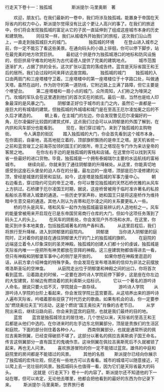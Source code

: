 行走天下卷十一：独孤城
　　
　　斯派提尔·马里奥斯　著

　　欢迎，朋友们。在我们最新的一卷中，我们将涉及独孤城。能置身于帝国在天际省内的权力中心，斯派提尔觉得没有比这个更让人高兴的事了。在我们的旅途中，你们将会发现独孤城的富足从它的子民一直延伸到了组成这座城市本身的历史和建筑物。
　　同往常一样，我们从城墙外开始我们的旅程，这次我们沿山而上，一直走到独孤城巨大的城门。
　　
　　独孤城的环境
　　在登山进入城市之前，你一定不能忘了看这些美景。在通向码头的小路上徘徊，你可以停下脚步，站在最完美的地方欣赏巨拱。
　　最初这个拱是作为独孤城港口的地标和防风设施的，但巨拱易守难攻的地形为古代诺德人提供了完美的建筑地点。
　　城市范围逐渐扩大，占据了拱的全长。这次扩张以蓝宫的落成告终。蓝宫是天际省国王和王后的居所。我们会过段时间来拜访这座宫殿。
　　独孤城的城门
　　独孤城的入口由两扇门和三座塔楼守卫着。三座塔楼中的第一座塔楼位于十字路口处，叫做通天塔。虽然在战时，作为防守的第一道防线，它附近路上立满了路障，但它主要是个嘹望台。
　　第二座塔楼和一扇小点的城门，众所周知，人们称之为嚎哭之门。攻城的军队会在这里遇到他们的首次实在的抵抗。最后一扇，当然也是给人印象最深的是风暴之门。
　　阴郁堡正好位于城市的主门之内，虽然它一直都是一座巨大的有城墙的建筑，但独孤城的外城墙和城门是在至高王厄尔凌加冕之后的不久后才建造的。
　　朝上看，在主城门的左边，你会发现瞥见厄尔凌偏好的一角，厄尔凌偏好比较圆的建筑式样，这点我们过会可以从阴郁堡的外围了解到，在内拱和风车部分也能看到。
　　现在，我们穿过城门，来到了独孤城的主购物街。
　　令人满意的街区
　　踏入独孤城的大门，你会首先看到这个城市本身。在你面前，自豪地，高高地挺立着的，顶部旗帜飘扬的是帝王之塔。是天机省统一之前和蓝宫竣工之前海芬加领的国王们的居所，帝王之塔现在专门作为来访皇帝的客居之地。
　　在你左右手边的是独孤城的客栈和店铺。在这里你可以找到天际省一些最好的进口货物。毕竟，独孤城是一个拥有泰姆瑞尔主要的水运航线的富裕城市。
　　继续向前，你就来到了通往阴郁堡的升降梯处。从这里，你能真切地感受到这座石头堡垒的迫人存在的分量。最左边的一座塔，顶部是厄尔凌修建的尖顶，曾经是城堡的营房和监狱。如今，这座塔是独孤城的军事力量中心。
　　朝右边看去，穿过隐约可见的帝王之塔，你可以瞥见独孤城的天然石桥优雅的从风车上方拱过。石桥建于厄尔凌国王时期，据说，这座桥曾被用于临时准许著名的私掠船船长吉蒂进入城堡的通道。一些历史学家声称，她和国王只是将这座桥作为维持暗中生意交易的通道。其他人则认为吉蒂和厄尔凌之间的关系要更私人一些。
　　桥的尽头是风车。塔和风车一起作为独孤城最容易辨认的人造地标之一。风车的能量曾被用来开启现在已是东帝国贸易商行仓库的大门，但如今这项任务落到了码头工人的头上。
　　在风车的阴影处，你会发现户外市场和水井。在这里，你能买到许多本地美食，包括独孤城著名的特产香料酒。
　　从这里启程后，我们将旅行至升降梯，进入到阴郁堡的庭院内。
　　阴郁堡
　　当你进入阴郁堡的庭院时，正对着你的是挂在通往阴郁堡大厅的门上的独孤城的旗帜。
　　在庭院的远端竖立着令人印象深刻的圣灵神殿。独孤城的创建人们都十分的虔诚，独孤城是天际省内唯一一座把所有神灵都放在崇拜的神殿。这三座建筑物都值得进去一看，但只有神殿和阴郁堡军事中心的侧厅是开放的。
　　如果你想在神殿里逛逛的话，从前方拿介绍神龛的特殊字条。你会发现在宣布塔洛斯的信仰为非法之前摆放塔洛斯圣坛的空神龛。
　　从庭院走出位于阴郁堡和神殿之间的出口，你将首次看到蓝宫。沿着路走的时候，一定要在游吟诗人学院前停下脚步，这是座在你左边的大型建筑，阶梯边有燃烧着的凯利索斯火焰标识。
　　它以一个著名的游吟诗人命名，据说只要火焰不灭，学院就会一直存续。
　　
　　游吟诗人学院
　　从游吟诗人学院的台阶上看起来，你会发现学院比蓝宫要高。从这培养出来的游吟诗人遍布天际省，吟唱着那些捉获了时代历史的歌曲。如果有机会的话，你一定要参加“燃烧奥拉夫王”的活动，这是个燃烧“国王奥拉夫”肖像的古老节日。
　　从学院出来后，继续沿路向前，你会来到蓝宫的庭院，也就是我们最终的目的地。
　　蓝宫
　　蓝宫是独孤城领主的居住地，几个世纪以来，天际省的至高王和王后都是从他们中选的。在你进来时的左手边东北侧翼部分，顶层是贵族们的生活区和庭院，下面的部分则住着各种仆人。
　　西南侧翼部分，也就是通常所说的佩拉吉奥斯侧翼，已经变得破损不堪了。这部分以著名的佩拉吉奥斯疯子国王命名，传言这侧翼部分一直有国王的鬼魂作祟。这块侧翼在佩拉吉奥斯死后不久就被锁了起来，再也无人问津。
　　喜欢旅游冒险的你一定不能错过蓝宫。雄伟的中庭和庭院里的房间都是不能错过的风景。
　　其他的名胜
　　斯派提尔已经向你展示了独孤城的宏伟壮观，但还有一些地方可以去看看。城市的城墙可以随意接近，可以爬上去一览壮丽的风景。独孤城码头也值得一看，因为它们是天际省最大的码头。
　　
　　这就是《行走天下》卷十一的内容了。斯派提尔还不知道他的下一站在哪，但可以肯定，无论他去哪里，他都会把他看到的最好的东西为你记录下来。
　　斯派提尔·马里奥斯，世界旅行者